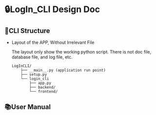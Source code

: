 # 🔒LogIn_CLI Design Doc

## 🏦CLI Structure

* Layout of the APP, Without Irrelevant File

    The layout only show the working python script. There is not doc file, database file, and log file, etc.

    ```plain
    LogInCLI/
        ├── __main__.py (application run point)
        ├── setup.py
        └── login_cli
            ├── app.py 
            ├── backend/
            └── frontend/
    ```

## 📚User Manual
